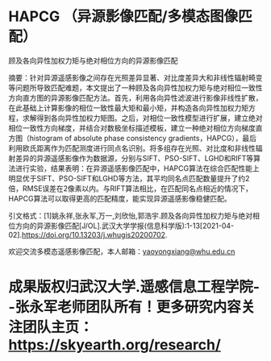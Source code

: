 # HAPCG （异源影像匹配/多模态图像匹配）
顾及各向异性加权力矩与绝对相位方向的异源影像匹配



摘要：针对异源遥感影像之间存在光照差异显著、对比度差异大和非线性辐射畸变等问题所导致匹配难题，本文提出了一种顾及各向异性加权力矩与绝对相位一致性方向直方图的异源影像匹配方法。首先，利用各向异性滤波进行影像非线性扩散，在此基础上计算影像的相位一致性最大矩和最小矩，并构造各向异性加权力矩方程，求解得到各向异性加权力矩图。之后，对相位一致性模型进行扩展，建立绝对相位一致性方向梯度，并结合对数极坐标描述模板，建立一种绝对相位方向梯度直方图（histogram of absolute phase consistency gradients，HAPCG），最后利用欧氏距离作为匹配测度进行同点名识别。将多组存在光照、对比度和非线性辐射差异的异源遥感影像作为数据源，分别与SIFT、PSO-SIFT、LGHD和RIFT等算法进行实验，结果表明：在异源遥感影像匹配中，HAPCG算法在综合匹配性能上明显优于SIFT、PSO-SIFT和LGHD等方法，其平均同名点匹配数量提升了约2倍，RMSE误差在2像素以内。与RIFT算法相比，在匹配同名点相近的情况下，HAPCG算法可以取得更高的匹配精度，能实现异源遥感影像稳健匹配。

引文格式：[1]姚永祥,张永军,万一,刘欣怡,郭浩宇.顾及各向异性加权力矩与绝对相位方向的异源影像匹配[J/OL].武汉大学学报(信息科学版):1-13[2021-04-02].https://doi.org/10.13203/j.whugis20200702.

 欢迎交流多模态遥感影像匹配，本人邮箱：yaoyongxiang@whu.edu.cn

# 成果版权归武汉大学.遥感信息工程学院--张永军老师团队所有！更多研究内容关注团队主页：https://skyearth.org/research/
